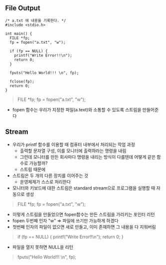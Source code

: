 File Output
------------
```
/* a.txt 에 내용을 기록한다. */
#include <stdio.h>

int main() {
  FILE *fp;
  fp = fopen("a.txt", "w");

  if (fp == NULL) {
    printf("Write Error!!\n");
    return 0;
  }

  fputs("Hello World!!! \n", fp);

  fclose(fp);
  return 0;
}
```
> FILE *fp;
> fp = fopen("a.txt", "w");
- fopen 함수는 우리가 지정한 파일(a.text)와 소통할 수 있도록 스트림을 만들어준다

Stream
------------
- 우리가 printf 함수를 이용할 때 컴퓨터 내부에서 처리되는 작업 과정
  - 출력할 문자열 구성, 이를 모니터에 출력하라는 명령을 내림
  - 그런데 모니터를 만든 회사마다 명령을 내리는 방식이 다를텐데 어떻게 같은 함수로 가능할까?
  - 스트림 때문에
- 스트림은 두 개의 다른 장치를 이어주는 것
  - 운영체제가 스스로 처리한다
- 모니터와 키보드에 대한 스트림은 standard stream으로 프로그램을 실행할 때 자동으로 생성
  
> FILE *fp;
> fp = fopen("a.txt", "w");
- 이렇게 스트림을 만들었으면 fopen함수는 만든 스트림을 가리키는 포인터 리턴
- fopen 두번째 인자 "w" => 파일에 쓰기만 가능하게 하겠다
- 첫번째 인자의 파일이 없으면 새로 만들고, 이미 존재하면 그 내용을 다 지워버림
  
> if (fp == NULL) {
>  printf("Write Error!!\n");
>  return 0;
> }
- 파일을 열지 못하면 NULL을 리턴

> fputs("Hello World!!! \n", fp);
